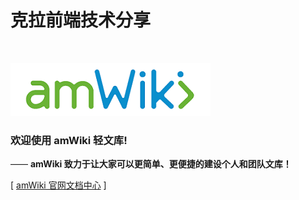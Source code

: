 # 克拉前端技术分享

<br>

![欢迎使用amWiki！](amWiki/images/logo.png "欢迎使用amWiki！")  

### 欢迎使用 amWiki 轻文库!
—— **amWiki 致力于让大家可以更简单、更便捷的建设个人和团队文库！**  

[ [amWiki 官网文档中心](https://amwiki.org/doc/) ]
